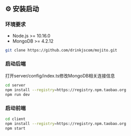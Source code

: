 ## ⚙️ 安装启动
### 环境要求
- Node.js >= 10.16.0
- MongoDB >= 4.2.12

```bash
git clone https://github.com/drinkjscom/mojito.git
```
### 启动后端
打开server/config/index.ts修改MongoDB相关连接信息
```bash
cd server
npm install --registry=https://registry.npm.taobao.org
npm run dev
```

### 启动前端
```bash
cd client
npm install --registry=https://registry.npm.taobao.org
npm start
```
